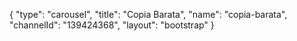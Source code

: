 {
    "type": "carousel",
    "title": "Copia Barata",
    "name": "copia-barata",
    "channelId": "139424368",
    "layout": "bootstrap"
}